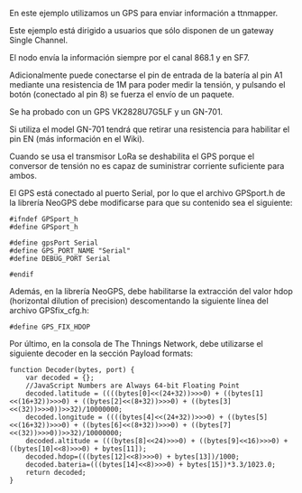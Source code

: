 En este ejemplo utilizamos un GPS para enviar información a ttnmapper.

Este ejemplo está dirigido a usuarios que sólo disponen de un gateway Single Channel.

El nodo envía la información siempre por el canal 868.1 y en SF7.

Adicionalmente puede conectarse el pin de entrada de la batería al pin A1 mediante una resistencia de 1M para poder medir la tensión, y pulsando el botón (conectado al pin 8) se fuerza el envío de un paquete.

Se ha probado con un GPS VK2828U7G5LF y un GN-701.

Si utiliza el model GN-701 tendrá que retirar una resistencia para habilitar el pin EN (más información en el Wiki).

Cuando se usa el transmisor LoRa se deshabilita el GPS porque el conversor de tensión no es capaz de suministrar corriente suficiente para ambos.

El GPS está conectado al puerto Serial, por lo que el archivo GPSport.h de la librería NeoGPS debe modificarse para que su contenido sea el siguiente:
```
#ifndef GPSport_h
#define GPSport_h

#define gpsPort Serial
#define GPS_PORT_NAME "Serial"
#define DEBUG_PORT Serial

#endif
```
Además, en la librería NeoGPS, debe habilitarse la extracción del valor hdop (horizontal dilution of precision) descomentando la siguiente línea del archivo GPSfix_cfg.h:
```
#define GPS_FIX_HDOP
```
Por último, en la consola de The Thnings Network, debe utilizarse el siguiente decoder en la sección Payload formats:
```
function Decoder(bytes, port) {
    var decoded = {};
    //JavaScript Numbers are Always 64-bit Floating Point
    decoded.latitude = ((((bytes[0]<<(24+32))>>>0) + ((bytes[1]<<(16+32))>>>0) + ((bytes[2]<<(8+32))>>>0) + ((bytes[3]<<(32))>>>0))>>32)/10000000;
    decoded.longitude = ((((bytes[4]<<(24+32))>>>0) + ((bytes[5]<<(16+32))>>>0) + ((bytes[6]<<(8+32))>>>0) + ((bytes[7]<<(32))>>>0))>>32)/10000000;
    decoded.altitude = (((bytes[8]<<24)>>>0) + ((bytes[9]<<16)>>>0) + ((bytes[10]<<8)>>>0) + bytes[11]);
    decoded.hdop=(((bytes[12]<<8)>>>0) + bytes[13])/1000;
    decoded.bateria=(((bytes[14]<<8)>>>0) + bytes[15])*3.3/1023.0;
    return decoded;
}
```
